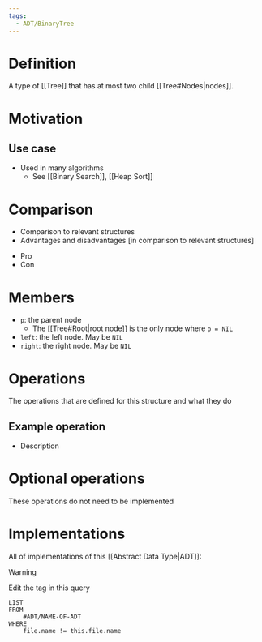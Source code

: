 ```yaml
---
tags:
  - ADT/BinaryTree
---
```


# Definition
A type of [[Tree]] that has at most two child [[Tree#Nodes|nodes]]. 

# Motivation
## Use case
- Used in many algorithms
	- See [[Binary Search]], [[Heap Sort]]

# Comparison
- Comparison to relevant structures
- Advantages and disadvantages \[in comparison to relevant structures\]

<ul class="breakdown">
	<li class="pro">Pro</li>
	<li class="con">Con</li>
</ul>

# Members
- `p`: the parent node
	- The [[Tree#Root|root node]] is the only node where `p = NIL`
- `left`: the left node. May be `NIL`
- `right`: the right node. May be `NIL`

# Operations
The operations that are defined for this structure and what they do

## Example operation
- Description


# Optional operations
These operations do not need to be implemented

# Implementations
All of implementations of this [[Abstract Data Type|ADT]]:

> [!WARNING]
> Edit the tag in this query
```dataview
LIST
FROM
	#ADT/NAME-OF-ADT 
WHERE
	file.name != this.file.name
```